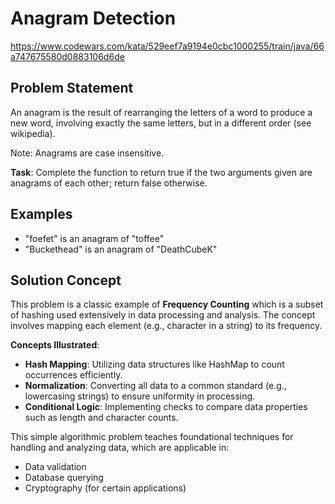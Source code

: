 # Anagram Detection
https://www.codewars.com/kata/529eef7a9194e0cbc1000255/train/java/66a747675580d0883106d6de

## Problem Statement
An anagram is the result of rearranging the letters of a word to produce a new word, involving exactly the same letters, but in a different order (see wikipedia).

Note: Anagrams are case insensitive.

**Task**: Complete the function to return true if the two arguments given are anagrams of each other; return false otherwise.

## Examples
- "foefet" is an anagram of "toffee"
- "Buckethead" is an anagram of "DeathCubeK"


## Solution Concept
This problem is a classic example of **Frequency Counting** which is a subset of hashing used extensively in data processing and analysis. The concept involves mapping each element (e.g., character in a string) to its frequency.

**Concepts Illustrated**:
- **Hash Mapping**: Utilizing data structures like HashMap to count occurrences efficiently.
- **Normalization**: Converting all data to a common standard (e.g., lowercasing strings) to ensure uniformity in processing.
- **Conditional Logic**: Implementing checks to compare data properties such as length and character counts.

This simple algorithmic problem teaches foundational techniques for handling and analyzing data, which are applicable in:
- Data validation
- Database querying
- Cryptography (for certain applications)
